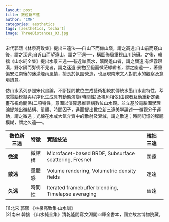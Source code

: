 ```yaml
---
layout: post
title: 數位新三遠
author: "CMH"
categories: aesthetics
tags: [aesthetics, techart]
image: ThreeDistances_03.jpg
---
```


宋代郭熙《林泉高致集》提出三遠法──自山下而仰山巔，謂之高遠;自山前而窺山後，謂之深遠;自近山而望遠山，謂之平遠──，構圖佈局重視山川磅礴。之後，韓拙《山水純全集》提出水景三遠──有近岸廣水，曠闊遙山者，謂之闊遠;有煙霧暝漠，野水隔而髣彿不見者，謂之迷遠;景物至絕而微茫縹緲者，謂之幽遠──，著重偏安江南後的迷濛煙雨風情，擅長於氛圍營造，也展現南宋文人對於水的觀察及意境詩意。  
  
仿山水系列參照宋代畫論，不斷探問數位生成藝術相較於傳統水墨山水畫特性，萃取電腦模擬與程序化生成具有動態演變(時間性)及視角相依(由觀者互動重新定義畫布視角關係)二項特性，意圖以演算思維建構數位山水觀。並立基於電腦圖學理論提煉出微結構、量體、時間因子，進而提出數位新三遠美學論述──微觀分子運動，謂之微遠；光線在水或大氣介質中的散射及衰減，謂之散遠；時間記憶的朦朧模糊，謂之久遠──。  
  

數位新三遠| 特徵         | 實踐技法                                               | 韓拙三遠
-------- | :--------- | :----------------------                               | :----
**微遠** | 微結構       | Microfacet-based BRDF, Subsurface scattering, Fresnel | 闊遠
**散遠** | 量體感       | Volume rendering, Volumetric density fields           | 迷遠
**久遠** | 時間性       | Iterated framebuffer blending, Timelapse averaging    | 幽遠



[1]北宋 郭熙 《林泉高致集·山水訓》  
[2]南宋 韓拙 《山水純全集》清乾隆間寫文淵閣四庫全書本，國立故宮博物院藏。  


